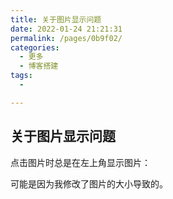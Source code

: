 ```yaml
---
title: 关于图片显示问题
date: 2022-01-24 21:21:31
permalink: /pages/0b9f02/
categories:
  - 更多
  - 博客搭建
tags:
  - 

---
```


## 关于图片显示问题

点击图片时总是在左上角显示图片：

可能是因为我修改了图片的大小导致的。